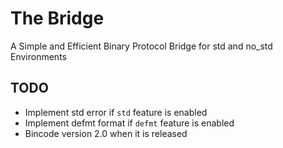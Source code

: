 # The Bridge

A Simple and Efficient Binary Protocol Bridge for std and no_std Environments

## TODO

- Implement std error if `std` feature is enabled
- Implement defmt format if `defmt` feature is enabled
- Bincode version 2.0 when it is released
